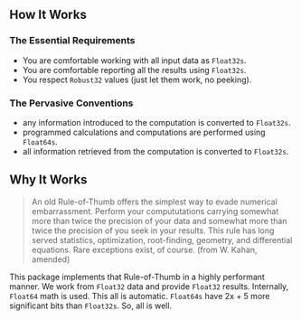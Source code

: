 ## How It Works

### The Essential Requirements

- You are comfortable working with all input data as `Float32s`.
- You are comfortable reporting all the results using `Float32s`.
- You respect `Robust32` values (just let them work, no peeking).

### The Pervasive Conventions

- any information introduced to the computation is converted to `Float32s`.
- programmed calculations and computations are performed using `Float64s`.
- all information retrieved from the computation is converted to `Float32s`.

## Why It Works


> An old Rule-of-Thumb offers the simplest way to evade numerical embarrassment.
 Perform your compututations carrying somewhat more than twice the precision
 of your data and somewhat more than twice the precision of you seek in your results.
 This rule has long served statistics, optimization, root-finding, geometry,
 and differential equations. Rare exceptions exist, of course.
 > (from W. Kahan, amended)
 
 This package implements that Rule-of-Thumb in a highly performant manner.
 We work from `Float32` data and provide `Float32` results.
 Internally, `Float64` math is used. This all is automatic. 
 `Float64s` have 2x + 5 more significant bits than `Float32s`.
 So, all is well.

